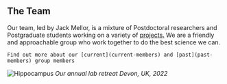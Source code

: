 ## The Team

Our team, led by Jack Mellor, is a mixture of Postdoctoral researchers and Postgraduate students working on a variety of [projects.](../projects/index)
We are a friendly and approachable group who work together to do the best science we can.

```{admonition} Our members
Find out more about our [current](current-members) and [past](past-members) group members 
```

![Hippocampus](../img/labphoto_2022.jpg)
*Our annual lab retreat Devon, UK, 2022* 









